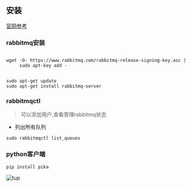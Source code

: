 ## 安装
[官网参考](https://www.rabbitmq.com/install-debian.html)

### rabbitmq安装
```angular2html

wget -O- https://www.rabbitmq.com/rabbitmq-release-signing-key.asc |
     sudo apt-key add -
     

sudo apt-get update
sudo apt-get install rabbitmq-server
```

### rabbitmqctl
>可以添加用户,查看管理rabbitmq状态


- 列出所有队列
```angular2html
sudo rabbitmqctl list_queues
```


### python客户端
```angular2html
pip install pika
```

![tup](https://www.rabbitmq.com/img/tutorials/receiving.png)





